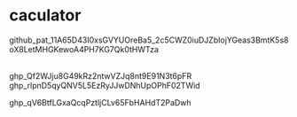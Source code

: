 # caculator

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

<br>
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
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 <br>

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